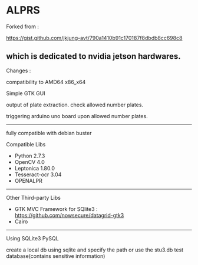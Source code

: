 # ALPRS

Forked from  : 

https://gist.github.com/jkjung-avt/790a1410b91c170187f8dbdb8cc698c8

which is dedicated to nvidia jetson hardwares.
----------------------------------------------------------------------------

Changes :

compatibility to AMD64 x86_x64

Simple GTK GUI

output of plate extraction.
check allowed number plates.

triggering arduino uno board upon allowed number plates.

----------------------------------------------------------------------------
fully compatible with debian buster

Compatible Libs

- Python 2.7.3
- OpenCV 4.0
- Leptonica 1.80.0
- Tesseract-ocr 3.04
- OPENALPR

----------------------------------------------------------------------------
Other Third-party Libs

- GTK MVC Framework for SQlite3 : https://github.com/nowsecure/datagrid-gtk3
- Cairo

----------------------------------------------------------------------------

Using SQLite3 PySQL

create a local db using sqlite and specify the path
or use the stu3.db test database(contains sensitive information)
